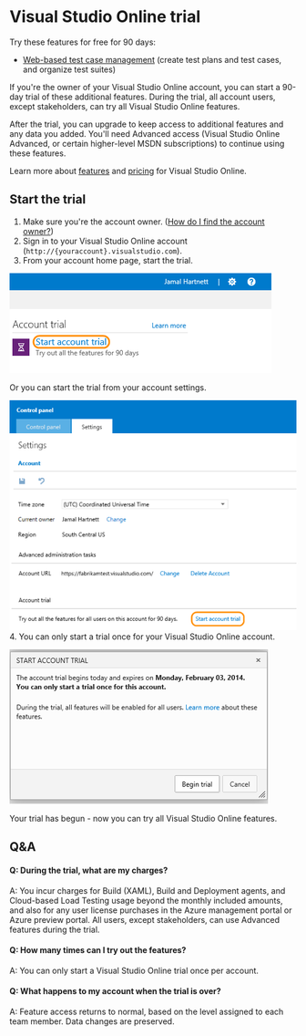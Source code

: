 <properties
	pageTitle="Visual Studio Online trial"
  description="Visual Studio Online trial"
  services="visual-studio-online"
  documentationCenter = ""
  authors="terryaustin"
  manager="terryaustin"
  editor="terryaustin" /> 

# Visual Studio Online trial


Try these features for free for 90 days:


- [Web-based test case management](../test/create-a-test-plan-vs.md) 
(create test plans and test cases, and organize test suites)


If you're the owner of your Visual Studio Online account, 
you can start a 90-day trial of these additional features. 
During the trial, all account users, except stakeholders, 
can try all Visual Studio Online features.



After the trial, you can upgrade to keep access to additional features 
and any data you added. You'll need Advanced access 
(Visual Studio Online Advanced, or certain higher-level MSDN subscriptions)
to continue using these features.



Learn more about [features](https://www.visualstudio.com/pricing/visual-studio-online-feature-matrix-vs) 
and [pricing](https://www.visualstudio.com/pricing/visual-studio-online-pricing-vs) 
for Visual Studio Online.


## Start the trial

1. Make sure you're the account owner. 
([How do I find the account owner?](change-account-ownership-vs.md))
2. Sign in to your Visual Studio Online account (`http://{youraccount}.visualstudio.com`).
3. From your account home page, start the trial.



![Start account link on the Visual Studio Online account home page](./media/try-additional-features-vs/AccountTrialHomePage.png)



Or you can start the trial from your account settings.



![Start account trial link in the settings tab of the account control panel page](./media/try-additional-features-vs/SettingsTrial.png)
4. You can only start a trial once for your Visual Studio Online account.



![Begin trial button in the start account trial dialog box](./media/try-additional-features-vs/StartAccountTrial.png)



Your trial has begun - now you can try all Visual Studio Online features.

## Q&amp;A

#### Q:   During the trial, what are my charges?


A:  You incur charges for Build (XAML), Build and Deployment agents,
and Cloud-based Load Testing usage beyond the monthly included amounts, 
and also for any user license purchases in the Azure management portal 
or Azure preview portal. All users, except stakeholders, can use 
Advanced features during the trial.


#### Q:  How many times can I try out the features?


A:  You can only start a Visual Studio Online trial once per account.


#### Q:  What happens to my account when the trial is over?


A:  Feature access returns to normal, based on the level assigned to each 
team member. Data changes are preserved.
